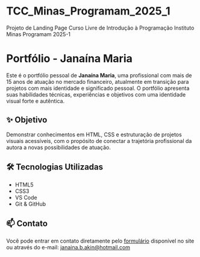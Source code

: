 # TCC_Minas_Programam_2025_1
 Projeto de Landing Page Curso Livre de Introdução à Programação Instituto Minas Programam 2025-1
# Portfólio - Janaína Maria

Este é o portfólio pessoal de **Janaína Maria**, uma profissional com mais de 15 anos de atuação no mercado financeiro, atualmente em transição para projetos com mais identidade e significado pessoal. O portfólio apresenta suas habilidades técnicas, experiências e objetivos com uma identidade visual forte e autêntica.

## ✨ Objetivo
Demonstrar conhecimentos em HTML, CSS e estruturação de projetos visuais acessíveis, com o propósito de conectar a trajetória profissional da autora a novas possibilidades de atuação.

## 🛠️ Tecnologias Utilizadas
- HTML5
- CSS3
- VS Code
- Git & GitHub

## 📫 Contato
Você pode entrar em contato diretamente pelo [formulário](#contato) disponível no site ou através do e-mail: janaina.b.akin@hotmail.com
